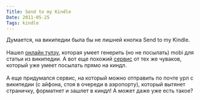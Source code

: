 ```yaml
---
Title: Send to my Kindle
Date: 2011-05-25
Tags: kindle
---
```


<div class="text">Думается, на википедии была бы не лишней кнопка Send to my Kindle.<br /><br />
Нашел <a href="http://ebookarchitects.com/kindlepedia/">онлайн тулзу</a>, которая умеет генерить (но не посылать) mobi для статьи из википедии. А вот еще похожий <a href="http://www.ereadups.com/">сервис</a> от тех же чуваков, который уже умеет посылать прямо на киндл.<br /><br />
А еще придумался сервис, на который можно отправить по почте урл с википедии (с айфона, стоя в очереди в аэропорту), который вытянет страничку, форматнет и зашлет в киндл! А может даже уже есть такое?</div>